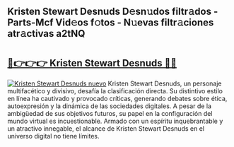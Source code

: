 ## Kristen Stewart Desnuds D𝚎sn𝚞dos filtr𝚊dos - Parts-Mcf Vid𝚎os f𝚘tos - N𝚞evas filtr𝚊ciones atr𝚊ctivas a2tNQ

# <h2><a href="http://mb64pu.tromn.icu/?c=Kristen+Stewart+Desnuds">🔗👉👉👉 Kristen Stewart Desnuds 🔗🔗</a></h2>

[![Kristen Stewart Desnuds nuevo](https://i.imgur.com/pEAQMta.gif)](http://mb64pu.tromn.icu/?c=Kristen+Stewart+Desnuds)
Kristen Stewart Desnuds, un personaje multifacético y divisivo, desafía la clasificación directa. Su distintivo estilo en línea ha cautivado y provocado críticas, generando debates sobre ética, autoexpresión y la dinámica de las sociedades digitales. A pesar de la ambigüedad de sus objetivos futuros, su papel en la configuración del mundo virtual es incuestionable. Armado con un espíritu inquebrantable y un atractivo innegable, el alcance de Kristen Stewart Desnuds en el universo digital no tiene límites.
